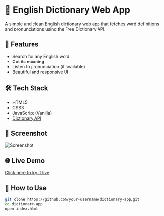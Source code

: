 # 📘 English Dictionary Web App

A simple and clean English dictionary web app that fetches word definitions and pronunciations using the [Free Dictionary API](https://dictionaryapi.dev/).

## 🚀 Features
- Search for any English word
- Get its meaning
- Listen to pronunciation (if available)
- Beautiful and responsive UI

## 🛠 Tech Stack
- HTML5
- CSS3
- JavaScript (Vanilla)
- [Dictionary API](https://dictionaryapi.dev/)

## 📸 Screenshot
![Screenshot](screenshot.png) <!-- optional -->

## 🌐 Live Demo
[Click here to try it live](#) <!-- you can update this with GitHub Pages link -->

## 📂 How to Use

```bash
git clone https://github.com/your-username/dictionary-app.git
cd dictionary-app
open index.html
